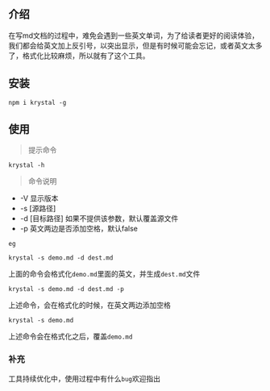 ## 介绍

在写md文档的过程中，难免会遇到一些英文单词，为了给读者更好的阅读体验，我们都会给英文加上反引号，以突出显示，但是有时候可能会忘记，或者英文太多了，格式化比较麻烦，所以就有了这个工具。

## 安装

```shell
npm i krystal -g
```

## 使用

> 提示命令

```shell
krystal -h
```

> 命令说明

- -V 显示版本
- -s [源路径] 
- -d [目标路径] 如果不提供该参数，默认覆盖源文件
- -p 英文两边是否添加空格，默认false

`eg`

```shell
krystal -s demo.md -d dest.md
```

上面的命令会格式化`demo.md`里面的英文，并生成`dest.md`文件

```shell
krystal -s demo.md -d dest.md -p
```

上述命令，会在格式化的时候，在英文两边添加空格

```shell
krystal -s demo.md 
```

上述命令会在格式化之后，覆盖`demo.md`

### 补充

工具持续优化中，使用过程中有什么`bug`欢迎指出

